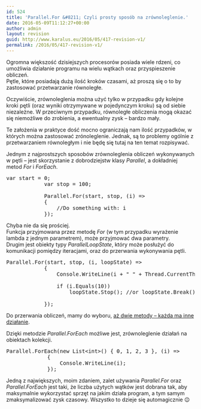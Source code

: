 ```yaml
---
id: 524
title: 'Parallel.For &#8211; Czyli prosty sposób na zrównoleglenie.'
date: 2016-05-09T11:12:27+00:00
author: admin
layout: revision
guid: http://www.karalus.eu/2016/05/417-revision-v1/
permalink: /2016/05/417-revision-v1/
---
```

Ogromna większość dzisiejszych procesorów posiada wiele rdzeni, co umożliwia działanie programu na wielu wątkach oraz przyspieszenie obliczeń.  
Pętle, które posiadają dużą ilość kroków czasami, aż proszą się o to by zastosować przetwarzanie równoległe.

Oczywiście, zrównoleglenia można użyć tylko w przypadku gdy kolejne kroki pętli (oraz wyniki otrzymywane w pojedynczym kroku) są od siebie niezależne. W przeciwnym przypadku, równoległe obliczenia mogą okazać się niemożliwe do zrobienia, a ewentualny zysk &#8211; bardzo mały.

Te założenia w praktyce dość mocno ograniczają nam ilość przypadków, w których można zastosować zrónoleglenie. Jednak, są to problemy ogólnie z przetwarzaniem równoległym i nie będę się tutaj na ten temat rozpisywać.

Jednym z najprostszych sposobów zrównoleglenia obliczeń wykonywanych w pętli &#8211; jest skorzystanie z dobrodziejstw klasy _Parallel_, a dokładniej metod _For_ i _ForEach_.

<pre class="brush: csharp; title: ; notranslate" title="">var start = 0;
            var stop = 100;

            Parallel.For(start, stop, (i) =&gt;
            {
                //Do something with: i
            });
</pre>

Chyba nie da się prościej.  
Funkcja przyjmowana przez metodę _For_ (w tym przypadku wyrażenie lambda z jednym parametrem), może przyjmować dwa parametry.  
Drugim jest obiekty typy _ParallelLoopState_, który może posłużyć do komunikacji pomiędzy iteracjami, oraz do przerwania wykonywania pętli.

<pre class="brush: csharp; title: ; notranslate" title="">Parallel.For(start, stop, (i, loopState) =&gt;
            {
                Console.WriteLine(i + &quot; &quot; + Thread.CurrentThread.ManagedThreadId);

                if (i.Equals(10))
                    loopState.Stop(); //or loopState.Break();

            });
</pre>

Do przerwania obliczeń, mamy do wyboru, <a href="http://stackoverflow.com/questions/8818203/what-is-difference-between-loopstate-break-loopstate-stop-and-cancellationt" target="_blank">aż dwie metody &#8211; każda ma inne działanie</a>.

Dzięki metodzie _Parallel.ForEach_ możliwe jest, zrównoleglenie działań na obiektach kolekcji.

<pre class="brush: csharp; title: ; notranslate" title="">Parallel.ForEach(new List&lt;int&gt;() { 0, 1, 2, 3 }, (i) =&gt;
             {
                 Console.WriteLine(i);
             });
</pre>

Jedną z największych, moim zdaniem, zalet używania _Parallel.For_ oraz _Parallel.ForEach_ jest taki, że liczba użytych wątków jest dobrana tak, aby maksymalnie wykorzystać sprzęt na jakim działa program, a tym samym zmaksymalizować zysk czasowy. Wszystko to dzieje się automagicznie 😉